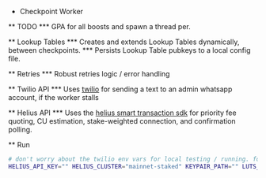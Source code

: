 * Checkpoint Worker

** TODO
*** GPA for all boosts and spawn a thread per.

** Lookup Tables
*** Creates and extends Lookup Tables dynamically, between checkpoints.
*** Persists Lookup Table pubkeys to a local config file.

** Retries
*** Robust retries logic / error handling

** Twilio API
*** Uses [twilio](https://www.twilio.com/docs/usage/api) for sending a text to an admin whatsapp account, if the worker stalls

** Helius API
*** Uses the [helius smart transaction sdk](https://github.com/helius*labs/helius-rust-sdk) for priority fee quoting, CU estimation, stake-weighted connection, and confirmation polling.

** Run
```sh
# don't worry about the twilio env vars for local testing / running. for production use to notify when the worker is stalling.
HELIUS_API_KEY="" HELIUS_CLUSTER="mainnet-staked" KEYPAIR_PATH="" LUTS_PATH="./cache" MINT="" TWILIO_ACCOUNT_SID="" TWILIO_AUTH_TOKEN="" TWILIO_FROM="" TWILIO_TO="" RUST_LOG="info" cargo run
```
